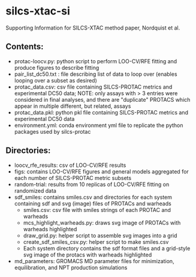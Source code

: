 # silcs-xtac-si
Supporting Information for SILCS-XTAC method paper, Nordquist et al.

## Contents:
* protac-loocv.py: python script to perform LOO-CV/RFE fitting and produce figures to describe fitting
* pair_list_dc50.txt : file describing list of data to loop over (enables looping over a subset as desired)
* protac_data.csv: csv file containing SILCS-PROTAC metrics and experimental DC50 data; NOTE: only assays with > 3 entries were considered in final analyses, and there are "duplicate" PROTACS which appear in multiple different, but related, assays
* protac_data.pkl: python pkl file containing SILCS-PROTAC metrics and experimental DC50 data
* environment.yml: conda environment yml file to replicate the python packages used by silcs-protac

## Directories:
* loocv_rfe_results: csv of LOO-CV/RFE results
* figs: contains LOO-CV/RFE figures and general models aggregated for each number of SILCS-PROTAC metric subsets
* random-trial: results from 10 replicas of LOO-CV/RFE fitting on randomized data
* sdf_smiles: contains smiles.csv and directories for each system containing sdf and svg (image) files of PROTACs and warheads
  * smiles.csv: csv file with smiles strings of each PROTAC and warheads
  * mcs_highlight_warheads.py: draws svg image of PROTACs with warheads highlighted
  * draw_grid.py: helper script to assemble svg images into a grid
  * create_sdf_smiles_csv.py: helper script to make smiles.csv
  * Each system directory contains the sdf format files and a grid-style svg image of the protacs with warheads highlighted
* md_parameters: GROMACS MD parameter files for minimization, equilibration, and NPT production simulations

